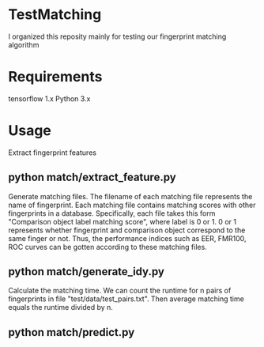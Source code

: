 # TestMatching
I organized this reposity mainly for testing our fingerprint matching algorithm

# Requirements 
tensorflow 1.x
Python 3.x

# Usage
Extract fingerprint features
## python match/extract_feature.py

Generate matching files. The filename of each matching file represents the name of fingerprint. Each matching file contains matching scores with other fingerprints in a database. Specifically, each file takes this form "Comparison object    label     matching score", where label is 0 or 1. 0 or 1 represents whether fingerprint and comparison object correspond to the same finger or not. Thus, the performance indices such as EER, FMR100, ROC curves can be gotten according to these matching files.
## python match/generate_idy.py 

Calculate the matching time. We can count the runtime for n pairs of fingerprints in file "test/data/test_pairs.txt". Then average matching time equals the runtime divided by n.
## python match/predict.py
